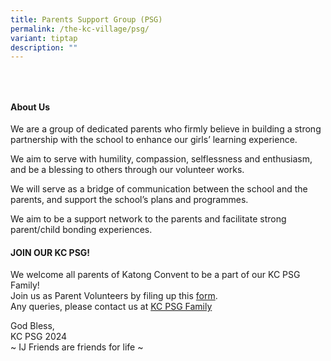 ```yaml
---
title: Parents Support Group (PSG)
permalink: /the-kc-village/psg/
variant: tiptap
description: ""
---
```

<h2></h2>
<h4><br><br><strong>About Us</strong></h4>
<p>We are a group of dedicated parents who firmly believe in building a strong
partnership with the school to enhance our girls’ learning experience.</p>
<p>We aim to serve with humility, compassion, selflessness and enthusiasm,
and be a blessing to others through our volunteer works.</p>
<p>We will serve as a bridge of communication between the school and the
parents, and support the school’s plans and programmes.</p>
<p>We aim to be a support network to the parents and facilitate strong parent/child
bonding experiences.</p>
<p></p>
<p></p>
<h4><strong>JOIN OUR KC PSG!</strong></h4>
<p>We welcome all parents of Katong Convent to be a part of our KC PSG Family!
<br>Join us as Parent Volunteers by filing up this <a href="https://bit.ly/KCPSGform" rel="noopener noreferrer nofollow" target="_blank">form</a>.
<br>Any queries, please contact us at <a href="mailto:kc.ptsg@gmail.com" rel="noopener noreferrer nofollow" target="_blank">KC PSG Family</a>
</p>
<p>God Bless,
<br>KC PSG 2024
<br>~ IJ Friends are friends for life ~</p>
<p></p>